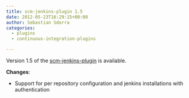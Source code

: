 ```yaml
---
title: scm-jenkins-plugin 1.5
date: 2012-05-23T16:29:15+00:00
author: Sebastian Sdorra
categories:
  - plugins
  - continuous-integration-plugins

---
```

Version 1.5 of the [scm-jenkins-plugin](https://github.com/scm-manager/scm-jenkins-plugin) is available.

**Changes**:

- Support for per repository configuration and jenkins installations with authentication

